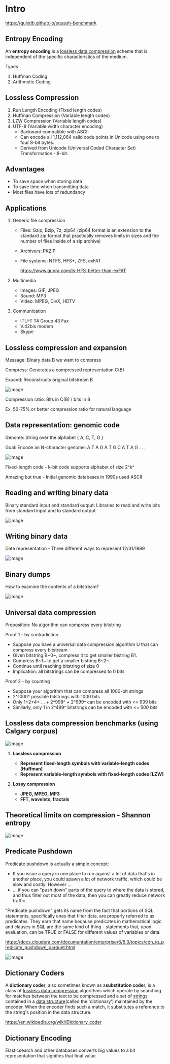 # Intro

<https://quixdb.github.io/squash-benchmark>

## Entropy Encoding

An **entropy encoding** is a [lossless data compression](https://en.wikipedia.org/wiki/Lossless_compression) scheme that is independent of the specific characteristics of the medium.

Types

1. Huffman Coding
2. Arithmetic Coding

## Lossless Compression

1. Run Length Encoding (Fixed length codes)
2. Huffman Compression (Variable length codes)
3. LZW Compression (Variable length codes)
4. UTF-8 (Variable width character encoding)
    - Backward compatible with ASCII
    - Can encode all 1,112,064 valid code points in Unicode using one to four 8-bit bytes.
    - Derived from Unicode (Universal Coded Character Set) Transformation - 8-bit.

## Advantages

- To save space when storing data
- To save time when transmitting data
- Most files have lots of redundancy

## Applications

1. Generic file compression
    - Files: Gzip, Bzip, 7z, zip64 (zip64 format is an extension to the standard zip format that practically removes limits in sizes and the number of files inside of a zip archive)
    - Archivers: PKZIP
    - File systems: NTFS, HFS+, ZFS, exFAT

        <https://www.quora.com/Is-HFS-better-than-exFAT>

2. Multimedia
    - Images: GIF, JPEG
    - Sound: MP3
    - Video: MPEG, DivX, HDTV

3. Communication
    - ITU-T T4 Group 43 Fax
    - V.42bis modem
    - Skype

## Lossless compression and expansion

Message: Binary data B we want to compress

Compress: Generates a compressed representation C(B)

Expand: Reconstructs original bitstream B

![image](../../media/data-Intro-image1.jpg)

Compression ratio: Bits in C(B) / bits in B

Ex. 50-75% or better compression ratio for natural language

## Data representation: genomic code

Genome: String over the alphabet { A, C, T, G }

Goal: Encode an N-character genome: A T A G A T G C A T A G . . .

![image](../../media/Intro-dc-image2.jpg)

Fixed-length code - k-bit code supports alphabet of size 2^k^

Amazing but true - Initial genomic databases in 1990s used ASCII

## Reading and writing binary data

Binary standard input and standard output: Libraries to read and write bits from standard input and to standard output

![image](../../media/Intro-dc-image3.jpg)

## Writing binary data

Date representation - Three different ways to represent 12/31/1999

![image](../../media/Intro-image4.jpg)

## Binary dumps

How to examine the contents of a bitstream?

![image](../../media/Intro-image5.jpg)

## Universal data compression

Proposition: No algorithm can compress every bitstring

Proof 1 - by contradiction

- Suppose you have a universal data compression algorithm U that can compress every bitstream
- Given bitstring B~0~, compress it to get smaller bistring B1.
- Compress B~1~ to get a smaller bistring B~2~.
- Continue until reaching bitstring of size 0
- Implication: all bitstrings can be compressed to 0 bits

Proof 2 - by counting

- Suppose your algorithm that can compress all 1000-bit strings
- 2^1000^ possible bitstrings with 1000 bits
- Only 1+2+4+ ... + 2^998^ + 2^999^ can be encoded with <= 999 bits
- Similarly, only 1 in 2^499^ bitstrings can be encoded with <= 500 bits

## Lossless data compression benchmarks (using Calgary corpus)

![image](../../media/Intro-image6.jpg)

1. **Lossless compression**
    - **Represent fixed-length symbols with variable-length codes [Huffman]**
    - **Represent variable-length symbols with fixed-length codes [LZW]**

2. **Lossy compression**
    - **JPEG, MPEG, MP3**
    - **FFT, wavelets, fractals**

## Theoretical limits on compression - Shannon entropy

![image](../../media/Intro-image7.jpg)

## Predicate Pushdown

Predicate pushdown is actually a simple concept:

- If you issue a query in one place to run against a lot of data that's in another place, you could spawn a lot of network traffic, which could be slow and costly. However ...
- ... if you can "push down" parts of the query to where the data is stored, and thus filter out most of the data, then you can greatly reduce network traffic.

"Predicate pushdown" gets its name from the fact that portions of SQL statements, specifically ones that filter data, are properly referred to as predicates. They earn that name because predicates in mathematical logic and clauses in SQL are the same kind of thing - statements that, upon evaluation, can be TRUE or FALSE for different values of variables or data.

<https://docs.cloudera.com/documentation/enterprise/6/6.3/topics/cdh_ig_predicate_pushdown_parquet.html>

![image](../../media/Intro-image8.jpg)

## Dictionary Coders

A **dictionary coder**, also sometimes known as a**substitution coder**, is a class of [lossless data compression](https://en.wikipedia.org/wiki/Lossless_data_compression) algorithms which operate by searching for matches between the text to be compressed and a set of [strings](https://en.wikipedia.org/wiki/String_(computer_science)) contained in a [data structure](https://en.wikipedia.org/wiki/Data_structure)(called the 'dictionary') maintained by the encoder. When the encoder finds such a match, it substitutes a reference to the string's position in the data structure.

<https://en.wikipedia.org/wiki/Dictionary_coder>

## Dictionary Encoding

Elasticsearch and other databases converts big values to a bit representation that signifies that final value
